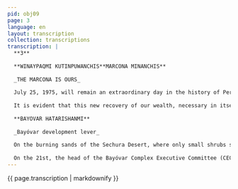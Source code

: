 ```yaml
---
pid: obj09
page: 3
language: en
layout: transcription
collection: transcriptions
transcription: |
  **3**
  
  **WINAYPAQMI KUTINPUWANCHIS**MARCONA MINANCHIS**
  
  _THE MARCONA IS OURS_
  
  July 25, 1975, will remain an extraordinary day in the history of Peru for Marcona and our people. In Marcona, the people, as one, gathered to celebrate the nationalization of the Marcona Mining Company, thus participating in the achievement of our second independence. In the face of abuse and imperialist arrogance, the Peruvian Revolution was present and took possession of one of the largest iron ore complexes in Latin America, which until yesterday had been plundered by the voracious imperialist Marcona Mining Company, a tentacle of a transnational corporation.
  
  It is evident that this new recovery of our wealth, necessary in itself, had become especially urgent due to the behavior of this transnational corporation, both recently and throughout its presence in our territory. There is, therefore, in the present case an element of the moralizing always upheld by the Revolution. It is also known that in 1945, the Peruvian Santa Corporation was assigned the Marcona iron deposits, located in the department of Ica, to later be exploited by a local branch of the Utah Construction Company and Marcona Mining Company. The preamble to Decree 21228, which expropriated the local branch of the Marcona Mining Company, establishes a series of contractual breaches by the company, which constitute typical examples of predatory actions by transnational corporations that disrespect the rights of the countries whose resources they extract. Hence, General Jorge Fernández Maldonado clearly reminded the Peruvian Revolution in his message to the nation: "The Peruvian Revolution, which does not wish to be the enemy of anyone, will not compromise, however, in defending the interests of the Revolutionary Homeland. Here, foreign companies STRICTLY COMPLY WITH THE LAWS AND LEAVE. There is no other alternative, and there will not be one with our Revolutionary Government." After a series of deliberations by a government commission and the corresponding commission for this transnational company, no favorable solutions were reached. The commission appointed for this purpose found the Marcona Mining Company's proposal unacceptable and consequently decided on its immediate expropriation. For all these reasons, Decree Law 21228 declares the nationalization of the Marcona Mining Company Mining-Metallurgical Complex operating in the country to be of public necessity and utility. The company HIERRO--PERU was also created, and a man of the integrity, ability, and revolutionary vocation of General (r) Juan Bossio Collas was placed at its head. MARCONA HAS REMAINED IN THE HANDS OF THE PEOPLE FOREVER.
  
  **BAYOVAR HATARISHANMI**
  
  _Bayóvar development lever_
  
  On the burning sands of the Sechura Desert, where only small shrubs such as zapotes and vichayos grow, rises the Bayóvar Complex, considered the largest and most ambitious project ever undertaken in Peru. More than 80 billion soles will be dedicated to this monumental project, which represents the lever for development in northern Peru.
  
  On the 21st, the head of the Bayóvar Complex Executive Committee (CECOMBA), Major General Guillermo Arbulu Galliani, presented the scope of this project to the nation and detailed each of its branches. He reported that the North Peruvian Oil Pipeline Terminal is already under construction, which over a one hundred kilometer stretch is located within the Bayóvar area. The investment - he said - is 1,397"070,000.00 soles and will be used to supply the tankers anchored at the oil dock, also under construction. The dock will allow loading 100 thousand barrels per hour. He also stated that in 1979 the oil refinery will be in operation, which will be twice the size of the one in Talara and four times the size of the one in La Pampilla. The investment exceeds 8.9 billion soles. The Head of CECOMBA also explained that the fertilizer plant is in a pre-feasibility study and will produce 600%-900 metric tons of ammonia and urea per day. In 1980, the Integrated Petrochemical Complex, which includes basic chemicals, will begin operating. intermediate and final. Referring to the Phosphate Plant, he noted that in its first stage, it will produce 800,000 metric tons of phosphate rock concentrate annually, beginning in 1977. Two years later, it will produce 460,000 tons of phosphoric acid annually, 337,000 tons of triple superphosphate, and 231,000 tons of diammonium phosphate. He also indicated that the Metallurgical Complex will produce 200,000 tons of refined zinc, 200,000 tons of refined copper, and 700,000 tons of sulfuric acid. The Brine Plant will produce, beginning in 1979, 100,000 tons of potassium chloride and one million tons of sodium chloride annually.
---
```


{{ page.transcription | markdownify }}
